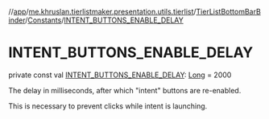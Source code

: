 //[app](../../../../index.md)/[me.khruslan.tierlistmaker.presentation.utils.tierlist](../../index.md)/[TierListBottomBarBinder](../index.md)/[Constants](index.md)/[INTENT_BUTTONS_ENABLE_DELAY](-i-n-t-e-n-t_-b-u-t-t-o-n-s_-e-n-a-b-l-e_-d-e-l-a-y.md)

# INTENT_BUTTONS_ENABLE_DELAY

private const val [INTENT_BUTTONS_ENABLE_DELAY](-i-n-t-e-n-t_-b-u-t-t-o-n-s_-e-n-a-b-l-e_-d-e-l-a-y.md): [Long](https://kotlinlang.org/api/latest/jvm/stdlib/kotlin/-long/index.html) = 2000

The delay in milliseconds, after which &quot;intent&quot; buttons are re-enabled.

This is necessary to prevent clicks while intent is launching.
